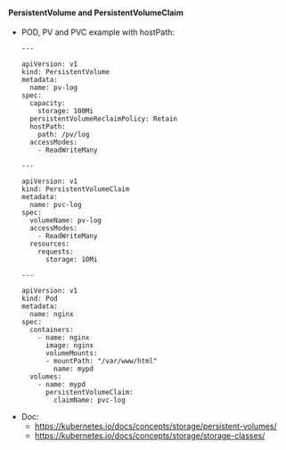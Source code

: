 #### PersistentVolume and PersistentVolumeClaim

- POD, PV and PVC example with hostPath:
  ``` 
  ---
  
  apiVersion: v1
  kind: PersistentVolume
  metadata:
    name: pv-log
  spec:
    capacity:
      storage: 100Mi
    persistentVolumeReclaimPolicy: Retain
    hostPath:
      path: /pv/log
    accessModes:
      - ReadWriteMany
  
  ---
  
  apiVersion: v1
  kind: PersistentVolumeClaim
  metadata:
    name: pvc-log
  spec:
    volumeName: pv-log
    accessModes:
      - ReadWriteMany
    resources:
      requests:
        storage: 10Mi

  ---

  apiVersion: v1
  kind: Pod
  metadata:
    name: nginx
  spec:
    containers:
      - name: nginx
        image: nginx
        volumeMounts:
        - mountPath: "/var/www/html"
          name: mypd
    volumes:
      - name: mypd
        persistentVolumeClaim:
          claimName: pvc-log
  ```
- Doc: 
  - <https://kubernetes.io/docs/concepts/storage/persistent-volumes/>
  - <https://kubernetes.io/docs/concepts/storage/storage-classes/>
